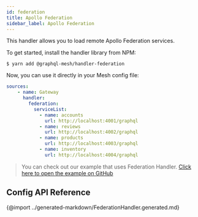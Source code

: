 ```yaml
---
id: federation
title: Apollo Federation
sidebar_label: Apollo Federation
---
```


This handler allows you to load remote Apollo Federation services.

To get started, install the handler library from NPM:

```
$ yarn add @graphql-mesh/handler-federation
```

Now, you can use it directly in your Mesh config file:

```yml
sources:
    - name: Gateway
      handler:
        federation:
          serviceList:
            - name: accounts
              url: http://localhost:4001/graphql
            - name: reviews
              url: http://localhost:4002/graphql    
            - name: products
              url: http://localhost:4003/graphql      
            - name: inventory
              url: http://localhost:4004/graphql      
```

> You can check out our example that uses Federation Handler.
[Click here to open the example on GitHub](https://github.com/Urigo/graphql-mesh/tree/master/examples/federation-example)

## Config API Reference

{@import ../generated-markdown/FederationHandler.generated.md}

